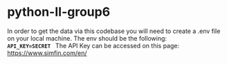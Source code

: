 # python-II-group6


In order to get the data via this codebase you will need to create a .env file on your local machine.
The env should be the following:
<code>
**API_KEY=SECRET** 
</code>
The API Key can be accessed on this page: https://www.simfin.com/en/

